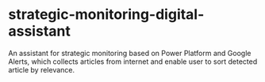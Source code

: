 # strategic-monitoring-digital-assistant
 An assistant for strategic monitoring based on Power Platform and Google Alerts, which collects articles from internet and enable user to sort detected article by relevance.
